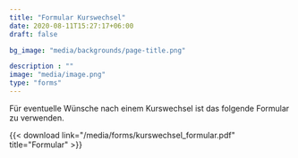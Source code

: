 ```yaml
---
title: "Formular Kurswechsel"
date: 2020-08-11T15:27:17+06:00
draft: false

bg_image: "media/backgrounds/page-title.png"

description : ""
image: "media/image.png"
type: "forms"
---
```


Für eventuelle Wünsche nach einem Kurswechsel ist das folgende Formular zu verwenden.

{{< download link="/media/forms/kurswechsel_formular.pdf" title="Formular" >}}
